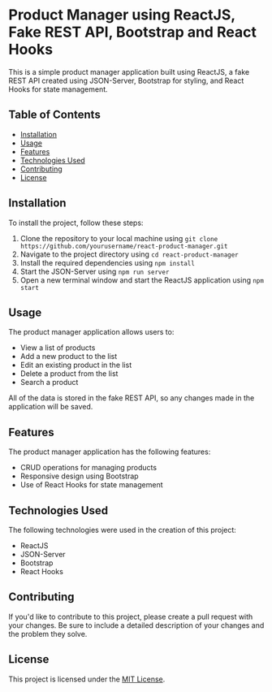 # Product Manager using ReactJS, Fake REST API, Bootstrap and React Hooks

This is a simple product manager application built using ReactJS, a fake REST API created using JSON-Server, Bootstrap for styling, and React Hooks for state management.

## Table of Contents

-   [Installation](https://chat.openai.com/?model=text-davinci-002-render-sha#installation)
-   [Usage](https://chat.openai.com/?model=text-davinci-002-render-sha#usage)
-   [Features](https://chat.openai.com/?model=text-davinci-002-render-sha#features)
-   [Technologies Used](https://chat.openai.com/?model=text-davinci-002-render-sha#technologies-used)
-   [Contributing](https://chat.openai.com/?model=text-davinci-002-render-sha#contributing)
-   [License](https://chat.openai.com/?model=text-davinci-002-render-sha#license)

## Installation

To install the project, follow these steps:

1.  Clone the repository to your local machine using `git clone https://github.com/yourusername/react-product-manager.git`
2.  Navigate to the project directory using `cd react-product-manager`
3.  Install the required dependencies using `npm install`
4.  Start the JSON-Server using `npm run server`
5.  Open a new terminal window and start the ReactJS application using `npm start`

## Usage

The product manager application allows users to:

-   View a list of products
-   Add a new product to the list
-   Edit an existing product in the list
-   Delete a product from the list
-   Search a product

All of the data is stored in the fake REST API, so any changes made in the application will be saved.

## Features

The product manager application has the following features:

-   CRUD operations for managing products
-   Responsive design using Bootstrap
-   Use of React Hooks for state management

## Technologies Used

The following technologies were used in the creation of this project:

-   ReactJS
-   JSON-Server
-   Bootstrap
-   React Hooks

## Contributing

If you'd like to contribute to this project, please create a pull request with your changes. Be sure to include a detailed description of your changes and the problem they solve.

## License

This project is licensed under the [MIT License](https://opensource.org/licenses/MIT).
